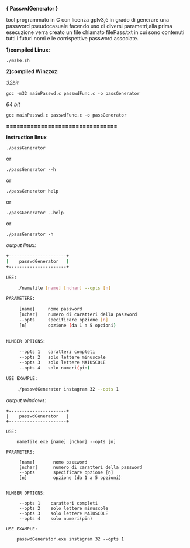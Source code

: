 **{ PasswdGenerator }**

tool programmato in C con licenza gplv3,è in grado di generare una password pseudocasuale facendo uso di diversi parametri;alla prima esecuzione verra creato un file chiamato filePass.txt in cui sono contenuti tutti i futuri nomi e le corrispettive password associate.

**1)compiled Linux:**

```shell
./make.sh
```

**2)compiled Winzzoz:** 

*32bit*

```batch
gcc -m32 mainPasswd.c passwdFunc.c -o passGenerator 
```

*64 bit*

```batch
gcc mainPasswd.c passwdFunc.c -o passGenerator 
```

**================================**

**instruction linux**

```shell
./passGenerator
```

or

```shell
./passGenerator --h
```

or

```shell
./passGenerator help
```

or

```shell
./passGenerator --help
```

or

```shell
./passGenerator -h
```

*output linux:*

```bash
+----------------------+
|    passwdGenerator   |
+----------------------+

USE:

	./namefile [name] [nchar] --opts [n]

PARAMETERS:

	 [name]		nome password
	 [nchar]	numero di caratteri della password
	 --opts		specificare opzione [n]
	 [n]		opzione (da 1 a 5 opzioni)


NUMBER OPTIONS:

	 --opts 1	caratteri completi
	 --opts 2	solo lettere minuscole
	 --opts 3	solo lettere MAIUSCOLE
	 --opts 4	solo numeri(pin)

USE EXAMPLE:

	./passwdGenerator instagram 32 --opts 1 
```



*output windows:*

```batch
+----------------------+
|    passwdGenerator   |
+----------------------+

USE:

    namefile.exe [name] [nchar] --opts [n]

PARAMETERS:

     [name]       nome password
     [nchar]      numero di caratteri della password
     --opts       specificare opzione [n]
     [n]          opzione (da 1 a 5 opzioni)


NUMBER OPTIONS:

     --opts 1    caratteri completi
     --opts 2    solo lettere minuscole
     --opts 3    solo lettere MAIUSCOLE
     --opts 4    solo numeri(pin)

USE EXAMPLE:

    passwdGenerator.exe instagram 32 --opts 1
```

